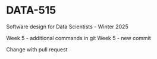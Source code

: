 # DATA-515

Software design for Data Scientists - Winter 2025

Week 5 - additional commands in git
Week 5 - new commit


Change with pull request

